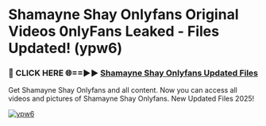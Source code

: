 # Shamayne Shay Onlyfans Original Videos 0nlyFans Leaked - Files Updated! (ypw6)

<h3>🔴 CLICK HERE 🌐==►► <a href="https://tinyurl.com/ms9xzufz" rel="nofollow">Shamayne Shay Onlyfans Updated Files</a></h3>

Get Shamayne Shay Onlyfans and all content. Now you can access all videos and pictures of Shamayne Shay Onlyfans. New Updated Files 2025!

[![ypw6](https://i.imgur.com/PQ7UWWw.gif)](https://tinyurl.com/ms9xzufz)
